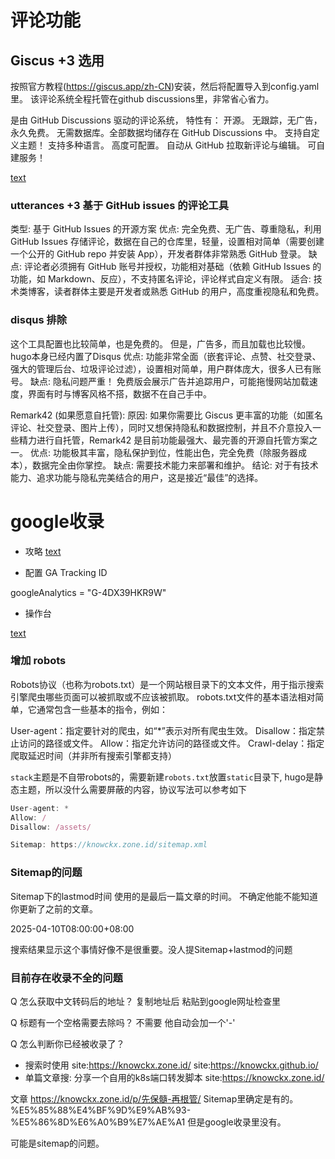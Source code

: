 
# 评论功能

## Giscus +3 选用

按照官方教程(https://giscus.app/zh-CN)安装，然后将配置导入到config.yaml里。
该评论系统全程托管在github discussions里，非常省心省力。

是由 GitHub Discussions 驱动的评论系统，
特性有：
开源。
无跟踪，无广告，永久免费。
无需数据库。全部数据均储存在 GitHub Discussions 中。
支持自定义主题！
支持多种语言。
高度可配置。
自动从 GitHub 拉取新评论与编辑。
可自建服务！

[text](https://www.lixueduan.com/posts/blog/02-add-giscus-comment/)

### utterances +3  基于 GitHub issues 的评论工具
类型: 基于 GitHub Issues 的开源方案
优点: 完全免费、无广告、尊重隐私，利用 GitHub Issues 存储评论，数据在自己的仓库里，轻量，设置相对简单（需要创建一个公开的 GitHub repo 并安装 App），开发者群体非常熟悉 GitHub 登录。
缺点: 评论者必须拥有 GitHub 账号并授权，功能相对基础（依赖 GitHub Issues 的功能，如 Markdown、反应），不支持匿名评论，评论样式自定义有限。
适合: 技术类博客，读者群体主要是开发者或熟悉 GitHub 的用户，高度重视隐私和免费。


### disqus 排除
这个工具配置也比较简单，也是免费的。
但是，广告多，而且加载也比较慢。
hugo本身已经内置了Disqus
优点: 功能非常全面（嵌套评论、点赞、社交登录、强大的管理后台、垃圾评论过滤），设置相对简单，用户群体庞大，很多人已有账号。
缺点: 隐私问题严重！ 免费版会展示广告并追踪用户，可能拖慢网站加载速度，界面有时与博客风格不搭，数据不在自己手中。


Remark42 (如果愿意自托管):
原因: 如果你需要比 Giscus 更丰富的功能（如匿名评论、社交登录、图片上传），同时又想保持隐私和数据控制，并且不介意投入一些精力进行自托管，Remark42 是目前功能最强大、最完善的开源自托管方案之一。
优点: 功能极其丰富，隐私保护到位，性能出色，完全免费（除服务器成本），数据完全由你掌控。
缺点: 需要技术能力来部署和维护。
结论: 对于有技术能力、追求功能与隐私完美结合的用户，这是接近“最佳”的选择。



# google收录

- 攻略 [text](https://blog.sugarin.net/p/google%E6%94%B6%E5%BD%95/)

- 配置  GA Tracking ID

googleAnalytics = "G-4DX39HKR9W"


- 操作台

[text](https://search.google.com/search-console?resource_id=https%3A%2F%2Fknowckx.zone.id%2F&hl=zh-CN)




### 增加 robots

Robots协议（也称为robots.txt）是一个网站根目录下的文本文件，用于指示搜索引擎爬虫哪些页面可以被抓取或不应该被抓取。
robots.txt文件的基本语法相对简单，它通常包含一些基本的指令，例如：

User-agent：指定要针对的爬虫，如“*”表示对所有爬虫生效。
Disallow：指定禁止访问的路径或文件。
Allow：指定允许访问的路径或文件。
Crawl-delay：指定爬取延迟时间（并非所有搜索引擎都支持）

`stack`主题是不自带robots的，需要新建`robots.txt`放置`static`目录下, 
hugo是静态主题，所以没什么需要屏蔽的内容，协议写法可以参考如下

```typescript
User-agent: *
Allow: /
Disallow: /assets/

Sitemap: https://knowckx.zone.id/sitemap.xml
```

### Sitemap的问题

Sitemap下的lastmod时间 使用的是最后一篇文章的时间。
不确定他能不能知道你更新了之前的文章。

<lastmod>2025-04-10T08:00:00+08:00</lastmod>

搜索结果显示这个事情好像不是很重要。没人提Sitemap+lastmod的问题


### 目前存在收录不全的问题

Q 怎么获取中文转码后的地址？
复制地址后 粘贴到google网址检查里

Q 标题有一个空格需要去除吗？
不需要 他自动会加一个'-'

Q 怎么判断你已经被收录了？
- 搜索时使用 site:https://knowckx.zone.id/   site:https://knowckx.github.io/
- 单篇文章搜: 分享一个自用的k8s端口转发脚本  site:https://knowckx.zone.id/


文章
https://knowckx.zone.id/p/先保髓-再根管/
Sitemap里确定是有的。
%E5%85%88%E4%BF%9D%E9%AB%93-%E5%86%8D%E6%A0%B9%E7%AE%A1
但是google收录里没有。

可能是sitemap的问题。
